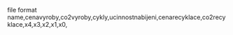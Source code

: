file format
name,cenavyroby,co2vyroby,cykly,ucinnostnabijeni,cenarecyklace,co2recyklace,x4,x3,x2,x1,x0,
